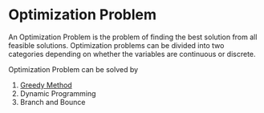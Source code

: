 # Optimization Problem 
An Optimization Problem is the problem of finding the best solution from all feasible solutions. Optimization problems can be divided into two categories depending on whether the variables are continuous or discrete. 

Optimization Problem can be solved by 
 1. [Greedy Method](https://github.com/kkv4all/algorithm-practice/blob/master/src/com/algo/optimization/greedy/README.md)
 2. Dynamic Programming
 3. Branch and Bounce
